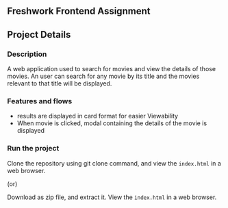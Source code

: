 ## Freshwork Frontend Assignment

## Project Details

### Description

A web application used to search for movies and view the details of those movies. An user can search for any movie by its title and the movies relevant to that title will be displayed.

### Features and flows

- results are displayed in card format for easier Viewability
- When movie is clicked, modal containing the details of the movie is displayed

### Run the project

Clone the repository using git clone command, and view the `index.html` in a web browser.

(or)

Download as zip file, and extract it. View the `index.html` in a web browser.
